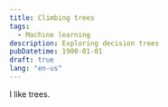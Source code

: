 ```yaml
---
title: Climbing trees
tags:
  - Machine learning
description: Exploring decision trees
pubDatetime: 1900-01-01
draft: true
lang: "en-us"
---
```


I like trees.

